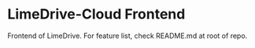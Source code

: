 # LimeDrive-Cloud Frontend
Frontend of LimeDrive. For feature list, check README.md at root of repo.